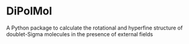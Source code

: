 # DiPolMol
A Python package to calculate the rotational and hyperfine structure of doublet-Sigma molecules in the presence of external fields
